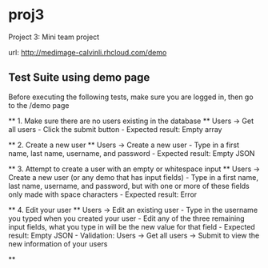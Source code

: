 proj3
=====

Project 3: Mini team project

url: http://medimage-calvinli.rhcloud.com/demo


Test Suite using demo page 
---------------------------

  Before executing the following tests, make sure you are logged in, then go to the /demo page

  ** 1. Make sure there are no users existing in the database **
    Users -> Get all users
      - Click the submit button
      - Expected result: Empty array


  ** 2. Create a new user **
    Users -> Create a new user
      - Type in a first name, last name, username, and password
      - Expected result: Empty JSON

  ** 3. Attempt to create a user with an empty or whitespace input **
    Users -> Create a new user (or any demo that has input fields)
      - Type in a first name, last name, username, and password, but with one or more of these fields only made with space characters
      - Expected result: Error

  ** 4. Edit your user **
    Users -> Edit an existing user
      - Type in the username you typed when you created your user
      - Edit any of the three remaining input fields, what you type in will be the new value for that field
      - Expected result: Empty JSON
      - Validation: Users -> Get all users -> Submit  to view the new information of your users

  ** 
  